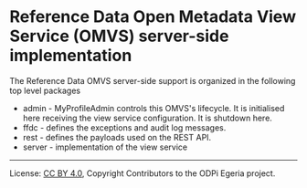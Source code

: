 <!-- SPDX-License-Identifier: CC-BY-4.0 -->
<!-- Copyright Contributors to the ODPi Egeria project. -->

# Reference Data Open Metadata View Service (OMVS) server-side implementation

The Reference Data OMVS server-side support is organized in the following top level packages 

* admin -  MyProfileAdmin controls this OMVS's lifecycle. It is initialised here receiving the view service configuration. It is shutdown here.
* ffdc - defines the exceptions and audit log messages.
* rest - defines the payloads used on the REST API.
* server - implementation of the view service

----
License: [CC BY 4.0](https://creativecommons.org/licenses/by/4.0/),
Copyright Contributors to the ODPi Egeria project.